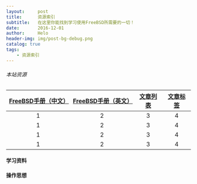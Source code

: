 ```yaml
---
layout:     post
title:      资源索引
subtitle:   在这里你能找到学习使用FreeBSD所需要的一切！
date:       2016-12-01
author:     Helo
header-img: img/post-bg-debug.png
catalog: true
tags:
    - 资源索引
---
```


###### 本站资源
[FreeBSD手册（中文）](https://chinafreebsd.org/tags/) | [FreeBSD手册（英文）](https://chinafreebsd.org/tags/) | [文章列表](https://chinafreebsd.org/tags/) | [文章标签](https://chinafreebsd.org/tags/)
:-: | :-: | :-: | :-:
1 | 2| 3 | 4 |
1 | 2| 3 | 4 |
1 | 2| 3 | 4 |
1 | 2| 3 | 4 |
#### 学习资料

#### 操作思想

